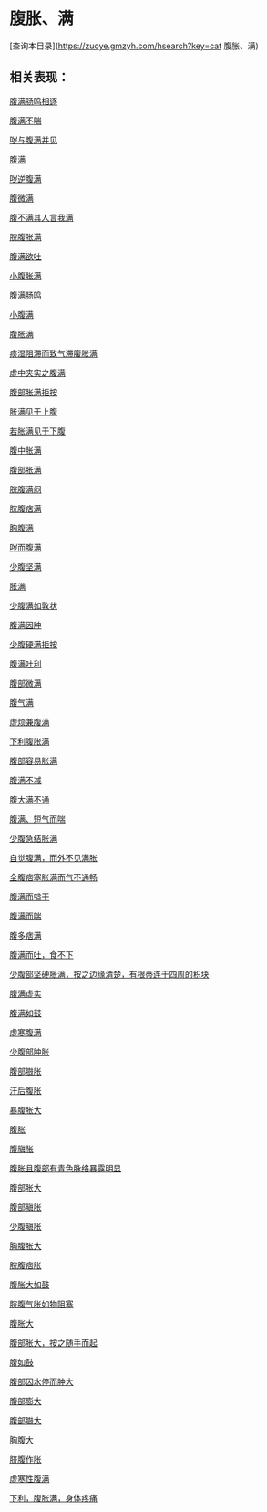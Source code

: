 # 腹胀、满
[查询本目录](https://zuoye.gmzyh.com/hsearch?key=cat 腹胀、满)

## 相关表现：

[腹满肠鸣相逐](https://zuoye.gmzyh.com/search?key=腹满肠鸣相逐)
[腹满不喘](https://zuoye.gmzyh.com/search?key=腹满不喘)
[哕与腹满并见](https://zuoye.gmzyh.com/search?key=哕与腹满并见)
[腹满](https://zuoye.gmzyh.com/search?key=腹满)
[哕逆腹满](https://zuoye.gmzyh.com/search?key=哕逆腹满)
[腹微满](https://zuoye.gmzyh.com/search?key=腹微满)
[腹不满其人言我满](https://zuoye.gmzyh.com/search?key=腹不满其人言我满)
[脘腹胀满](https://zuoye.gmzyh.com/search?key=脘腹胀满)
[腹满欲吐](https://zuoye.gmzyh.com/search?key=腹满欲吐)
[小腹胀满](https://zuoye.gmzyh.com/search?key=小腹胀满)
[腹满肠鸣](https://zuoye.gmzyh.com/search?key=腹满肠鸣)
[小腹满](https://zuoye.gmzyh.com/search?key=小腹满)
[腹胀满](https://zuoye.gmzyh.com/search?key=腹胀满)
[痰湿阻滞而致气滞腹胀满](https://zuoye.gmzyh.com/search?key=痰湿阻滞而致气滞腹胀满)
[虚中夹实之腹满](https://zuoye.gmzyh.com/search?key=虚中夹实之腹满)
[腹部胀满拒按](https://zuoye.gmzyh.com/search?key=腹部胀满拒按)
[胀满见于上腹](https://zuoye.gmzyh.com/search?key=胀满见于上腹)
[若胀满见于下腹](https://zuoye.gmzyh.com/search?key=若胀满见于下腹)
[腹中胀满](https://zuoye.gmzyh.com/search?key=腹中胀满)
[腹部胀满](https://zuoye.gmzyh.com/search?key=腹部胀满)
[脘腹满闷](https://zuoye.gmzyh.com/search?key=脘腹满闷)
[脘腹痞满](https://zuoye.gmzyh.com/search?key=脘腹痞满)
[胸腹满](https://zuoye.gmzyh.com/search?key=胸腹满)
[哕而腹满](https://zuoye.gmzyh.com/search?key=哕而腹满)
[少腹坚满](https://zuoye.gmzyh.com/search?key=少腹坚满)
[胀满](https://zuoye.gmzyh.com/search?key=胀满)
[少腹满如敦状](https://zuoye.gmzyh.com/search?key=少腹满如敦状)
[腹满因肿](https://zuoye.gmzyh.com/search?key=腹满因肿)
[少腹硬满拒按](https://zuoye.gmzyh.com/search?key=少腹硬满拒按)
[腹满吐利](https://zuoye.gmzyh.com/search?key=腹满吐利)
[腹部微满](https://zuoye.gmzyh.com/search?key=腹部微满)
[腹气满](https://zuoye.gmzyh.com/search?key=腹气满)
[虚烦兼腹满](https://zuoye.gmzyh.com/search?key=虚烦兼腹满)
[下利腹胀满](https://zuoye.gmzyh.com/search?key=下利腹胀满)
[腹部容易胀满](https://zuoye.gmzyh.com/search?key=腹部容易胀满)
[腹满不减](https://zuoye.gmzyh.com/search?key=腹满不减)
[腹大满不通](https://zuoye.gmzyh.com/search?key=腹大满不通)
[腹满、短气而喘](https://zuoye.gmzyh.com/search?key=腹满、短气而喘)
[少腹急结胀满](https://zuoye.gmzyh.com/search?key=少腹急结胀满)
[自觉腹满，而外不见满胀](https://zuoye.gmzyh.com/search?key=自觉腹满，而外不见满胀)
[全腹痞塞胀满而气不通畅](https://zuoye.gmzyh.com/search?key=全腹痞塞胀满而气不通畅)
[腹满而嗌干](https://zuoye.gmzyh.com/search?key=腹满而嗌干)
[腹满而喘](https://zuoye.gmzyh.com/search?key=腹满而喘)
[腹多痞满](https://zuoye.gmzyh.com/search?key=腹多痞满)
[腹满而吐，食不下](https://zuoye.gmzyh.com/search?key=腹满而吐，食不下)
[少腹部坚硬胀满，按之边缘清楚，有根蒂连于四周的积块](https://zuoye.gmzyh.com/search?key=少腹部坚硬胀满，按之边缘清楚，有根蒂连于四周的积块)
[腹满虚实](https://zuoye.gmzyh.com/search?key=腹满虚实)
[腹满如鼓](https://zuoye.gmzyh.com/search?key=腹满如鼓)
[虚寒腹满](https://zuoye.gmzyh.com/search?key=虚寒腹满)
[少腹部肿胀](https://zuoye.gmzyh.com/search?key=少腹部肿胀)
[腹部臌胀](https://zuoye.gmzyh.com/search?key=腹部臌胀)
[汗后腹胀](https://zuoye.gmzyh.com/search?key=汗后腹胀)
[暴腹胀大](https://zuoye.gmzyh.com/search?key=暴腹胀大)
[腹胀](https://zuoye.gmzyh.com/search?key=腹胀)
[腹䐜胀](https://zuoye.gmzyh.com/search?key=腹䐜胀)
[腹胀且腹部有青色脉络暴露明显](https://zuoye.gmzyh.com/search?key=腹胀且腹部有青色脉络暴露明显)
[腹部胀大](https://zuoye.gmzyh.com/search?key=腹部胀大)
[腹部䐜胀](https://zuoye.gmzyh.com/search?key=腹部䐜胀)
[少腹䐜胀](https://zuoye.gmzyh.com/search?key=少腹䐜胀)
[胸腹胀大](https://zuoye.gmzyh.com/search?key=胸腹胀大)
[脘腹痞胀](https://zuoye.gmzyh.com/search?key=脘腹痞胀)
[腹胀大如鼓](https://zuoye.gmzyh.com/search?key=腹胀大如鼓)
[脘腹气胀如物阻塞](https://zuoye.gmzyh.com/search?key=脘腹气胀如物阻塞)
[腹胀大](https://zuoye.gmzyh.com/search?key=腹胀大)
[腹部胀大，按之随手而起](https://zuoye.gmzyh.com/search?key=腹部胀大，按之随手而起)
[腹如鼓](https://zuoye.gmzyh.com/search?key=腹如鼓)
[腹部因水停而肿大](https://zuoye.gmzyh.com/search?key=腹部因水停而肿大)
[腹部膨大](https://zuoye.gmzyh.com/search?key=腹部膨大)
[腹部臌大](https://zuoye.gmzyh.com/search?key=腹部臌大)
[胸腹大](https://zuoye.gmzyh.com/search?key=胸腹大)
[脐腹作胀](https://zuoye.gmzyh.com/search?key=脐腹作胀)
[虚寒性腹满](https://zuoye.gmzyh.com/search?key=虚寒性腹满)
[下利，腹胀满，身体疼痛](https://zuoye.gmzyh.com/search?key=下利，腹胀满，身体疼痛)